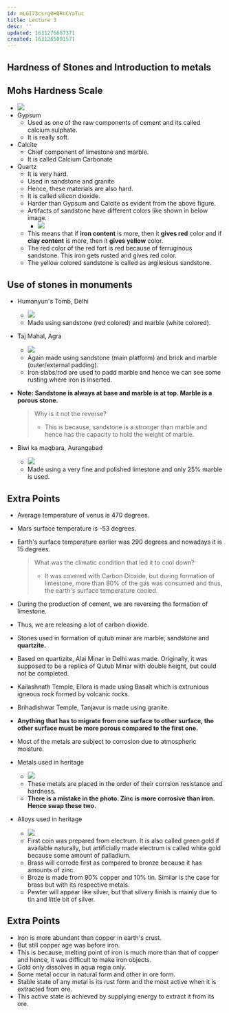 ```yaml
---
id: mLGI73csrg0HQRuCYaTuc
title: Lecture 3
desc: ''
updated: 1631276687371
created: 1631265091571
---
```




## Hardness of Stones and Introduction to metals

## Mohs Hardness Scale

- ![](/assets/images/2021-09-10-14-42-38.png)
- Gypsum
  - Used as one of the raw components of cement and its called calcium sulphate.
  - It is really soft.
- Calcite
  - Chief component of limestone and marble.
  - It is called Calcium Carbonate
- Quartz
  - It is very hard.
  - Used in sandstone and granite
  - Hence, these materials are also hard.
  - It is called silicon dioxide.
  - Harder than Gypsum and Calcite as evident from the above figure.
  - Artifacts of sandstone have different colors like shown in below image.
    - ![](/assets/images/2021-09-10-17-05-34.png)
  - This means that if **iron content** is more, then it **gives red** color and if **clay content** is more, then it **gives yellow** color.
  - The red color of the red fort is red because of ferruginous sandstone. This iron gets rusted and gives red color.
  - The yellow colored sandstone is called as argilesious sandstone.

## Use of stones in monuments

- Humanyun's Tomb, Delhi
  - ![](/assets/images/2021-09-10-17-09-03.png)
  - Made using sandstone (red colored) and marble (white colored).

- Taj Mahal, Agra
  - ![](/assets/images/2021-09-10-17-10-02.png)
  - Again made using sandstone (main platform) and brick and marble (outer/external padding).
  - Iron slabs/rod are used to padd marble and hence we can see some rusting where iron is inserted.

- **Note: Sandstone is always at base and marble is at top. Marble is a porous stone.**

  > Why is it not the reverse?
  >
  > - This is because, sandstone is a stronger than marble and hence has the capacity to hold the weight of marble.

- Biwi ka maqbara, Aurangabad
  - ![](/assets/images/2021-09-10-17-16-57.png)
  - Made using a very fine and polished limestone and only 25% marble is used.

## Extra Points

- Average temperature of venus is 470 degrees.
- Mars surface temperature is -53 degrees.
- Earth's surface temperature earlier was 290 degrees and nowadays it is 15 degrees.
  > What was the climatic condition that led it to cool down?
  >
  > - It was covered with Carbon Dioxide, but during formation of limestone, more than 80% of the gas was consumed and thus, the earth's surface temperature cooled.
- During the production of cement, we are reversing the formation of limestone.
- Thus, we are releasing a lot of carbon dioxide.
- Stones used in formation of qutub minar are marble, sandstone and **quartzite.**
- Based on quartizite, Alai Minar in Delhi was made. Originally, it was supposed to be a replica of Qutub Minar with double height, but could not be completed.
- Kailashnath Temple, Ellora is made using Basalt which is extrunious igneous rock formed by volcanic rocks.
- Brihadishwar Temple, Tanjavur is made using granite.
- **Anything that has to migrate from one surface to other surface, the other surface must be more porous compared to the first one.**


- Most of the metals are subject to corrosion due to atmospheric moisture.
- Metals used in heritage
  - ![](/assets/images/2021-09-10-17-37-31.png)
  - These metals are placed in the order of their corrsion resistance and hardness.
  - **There is a mistake in the photo. Zinc is more corrosive than iron. Hence swap these two.**
- Alloys used in heritage
  - ![](/assets/images/2021-09-10-17-39-29.png)
  - First coin was prepared from electrum. It is also called green gold if available naturally, but artificially made electrum is called white gold because some amount of palladium.
  - Brass will corrode first as compared to bronze because it has amounts of zinc.
  - Broze is made from 90% copper and 10% tin. Similar is the case for brass but with its respective metals.
  - Pewter will appear like silver, but that silvery finish is mainly due to tin and little bit of silver.

## Extra Points

- Iron is more abundant than copper in earth's crust.
- But still copper age was before iron.
- This is because, melting point of iron is much more than that of copper and hence, it was difficult to make iron objects.
- Gold only dissolves in aqua regia only.
- Some metal occur in natural form and other in ore form.
- Stable state of any metal is its rust form and the most active when it is extracted from ore.
- This active state is achieved by supplying energy to extract it from its ore.

